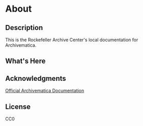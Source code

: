 # About

## Description

This is the Rockefeller Archive Center's local documentation for Archivematica.

## What's Here

## Acknowledgments

[Official Archivematica Documentation](https://www.archivematica.org/en/docs/archivematica-1.7/)

## License

CC0